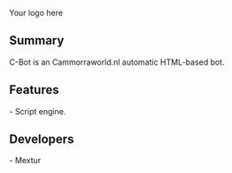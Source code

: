 Your logo here

<h2>Summary</h2>
C-Bot is an Cammorraworld.nl automatic HTML-based bot.

<h2>Features</h2>
- Script engine.

<h2>Developers</h2>
- Mextur

